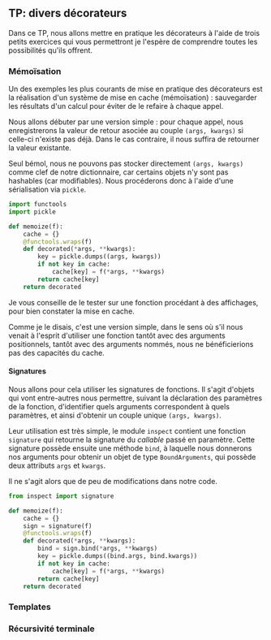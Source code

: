 ## TP: divers décorateurs

Dans ce TP, nous allons mettre en pratique les décorateurs à l'aide de trois petits exercices qui vous permettront je l'espère de comprendre toutes les possibilités qu'ils offrent.

### Mémoïsation

Un des exemples les plus courants de mise en pratique des décorateurs est la réalisation d'un système de mise en cache (mémoïsation) : sauvegarder les résultats d'un calcul pour éviter de le refaire à chaque appel.

Nous allons débuter par une version simple : pour chaque appel, nous enregistrerons la valeur de retour asociée au couple `(args, kwargs)` si celle-ci n'existe pas déjà. Dans le cas contraire, il nous suffira de retourner la valeur existante.

Seul bémol, nous ne pouvons pas stocker directement `(args, kwargs)` comme clef de notre dictionnaire, car certains objets n'y sont pas hashables (car modifiables). Nous procéderons donc à l'aide d'une sérialisation via `pickle`.

```python
import functools
import pickle

def memoize(f):
    cache = {}
    @functools.wraps(f)
    def decorated(*args, **kwargs):
        key = pickle.dumps((args, kwargs))
        if not key in cache:
            cache[key] = f(*args, **kwargs)
        return cache[key]
    return decorated
```

Je vous conseille de le tester sur une fonction procédant à des affichages, pour bien constater la mise en cache.

Comme je le disais, c'est une version simple, dans le sens où s'il nous venait à l'esprit d'utiliser une fonction tantôt avec des arguments positionnels, tantôt avec des arguments nommés, nous ne bénéficierions pas des capacités du cache.

#### Signatures

Nous allons pour cela utiliser les signatures de fonctions. Il s'agit d'objets qui vont entre-autres nous permettre, suivant la déclaration des paramètres de la fonction, d'identifier quels arguments correspondent à quels paramètres, et ainsi d'obtenir un couple unique `(args, kwargs)`.

Leur utilisation est très simple, le module `inspect` contient une fonction `signature` qui retourne la signature du *callable* passé en paramètre. Cette signature possède ensuite une méthode `bind`, à laquelle nous donnerons nos arguments pour obtenir un objet de type `BoundArguments`, qui possède deux attributs `args` et `kwargs`.

Il ne s'agit alors que de peu de modifications dans notre code.

```python
from inspect import signature

def memoize(f):
    cache = {}
    sign = signature(f)
    @functools.wraps(f)
    def decorated(*args, **kwargs):
        bind = sign.bind(*args, **kwargs)
        key = pickle.dumps((bind.args, bind.kwargs))
        if not key in cache:
            cache[key] = f(*args, **kwargs)
        return cache[key]
    return decorated
```


### Templates


### Récursivité terminale
